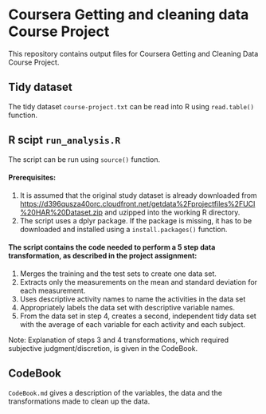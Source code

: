 Coursera Getting and cleaning data Course Project
========================================



This repository contains output files for Coursera Getting and Cleaning Data Course Project.

## Tidy dataset

The tidy dataset `course-project.txt` can be read into R using `read.table()` function.


## R scipt `run_analysis.R`

The script can be run using `source()` function.

#### Prerequisites:
1. It is assumed that the original study dataset is already downloaded from https://d396qusza40orc.cloudfront.net/getdata%2Fprojectfiles%2FUCI%20HAR%20Dataset.zip and uzipped into the working R directory.
1. The script uses a dplyr package. If the package is missing, it has to be downloaded and installed using a `install.packages()` function.

#### The script contains the code needed to perform a 5 step data transformation, as described in the project assignment: 
1. Merges the training and the test sets to create one data set.
1. Extracts only the measurements on the mean and standard deviation for each measurement. 
1. Uses descriptive activity names to name the activities in the data set
1. Appropriately labels the data set with descriptive variable names. 
1. From the data set in step 4, creates a second, independent tidy data set with the average of each variable for each activity and each subject.

Note: Explanation of steps 3 and 4 transformations, which required subjective judgment/discretion, is given in the CodeBook.


## CodeBook

`CodeBook.md` gives a description of the variables, the data and the transformations made to clean up the data.
